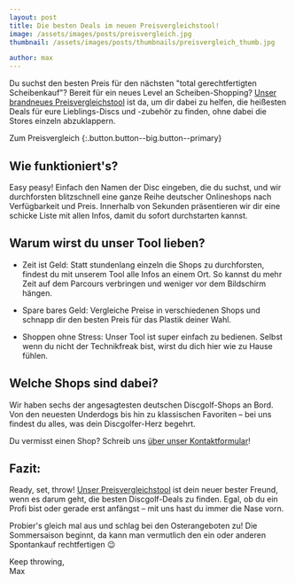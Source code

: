 ```yaml
---
layout: post
title: Die besten Deals im neuen Preisvergleichstool!
image: /assets/images/posts/preisvergleich.jpg
thumbnail: /assets/images/posts/thumbnails/preisvergleich_thumb.jpg

author: max
---
```


Du suchst den besten Preis für den nächsten "total gerechtfertigten Scheibenkauf"? Bereit für ein neues Level an Scheiben-Shopping? [Unser brandneues Preisvergleichstool](/preisvergleich) ist da, um dir dabei zu helfen, die heißesten Deals für eure Lieblings-Discs und -zubehör zu finden, ohne dabei die Stores einzeln abzuklappern.

Zum Preisvergleich
{:.button.button--big.button--primary}

## Wie funktioniert's?

Easy peasy! Einfach den Namen der Disc eingeben, die du suchst, und wir durchforsten blitzschnell eine ganze Reihe deutscher Onlineshops nach Verfügbarkeit und Preis. Innerhalb von Sekunden präsentieren wir dir eine schicke Liste mit allen Infos, damit du sofort durchstarten kannst.

## Warum wirst du unser Tool lieben?

* Zeit ist Geld: Statt stundenlang einzeln die Shops zu durchforsten, findest du mit unserem Tool alle Infos an einem Ort. So kannst du mehr Zeit auf dem Parcours verbringen und weniger vor dem Bildschirm hängen.

* Spare bares Geld: Vergleiche Preise in verschiedenen Shops und schnapp dir den besten Preis für das Plastik deiner Wahl.

* Shoppen ohne Stress: Unser Tool ist super einfach zu bedienen. Selbst wenn du nicht der Technikfreak bist, wirst du dich hier wie zu Hause fühlen.

## Welche Shops sind dabei?

Wir haben sechs der angesagtesten deutschen Discgolf-Shops an Bord. Von den neuesten Underdogs bis hin zu klassischen Favoriten – bei uns findest du alles, was dein Discgolfer-Herz begehrt.

Du vermisst einen Shop? Schreib uns [über unser Kontaktformular](/contact)!

## Fazit:

Ready, set, throw! [Unser Preisvergleichstool](/preisvergleich) ist dein neuer bester Freund, wenn es darum geht, die besten Discgolf-Deals zu finden. Egal, ob du ein Profi bist oder gerade erst anfängst – mit uns hast du immer die Nase vorn.

Probier's gleich mal aus und schlag bei den Osterangeboten zu! Die Sommersaison beginnt, da kann man vermutlich den ein oder anderen Spontankauf rechtfertigen 😉

Keep throwing,<br>Max